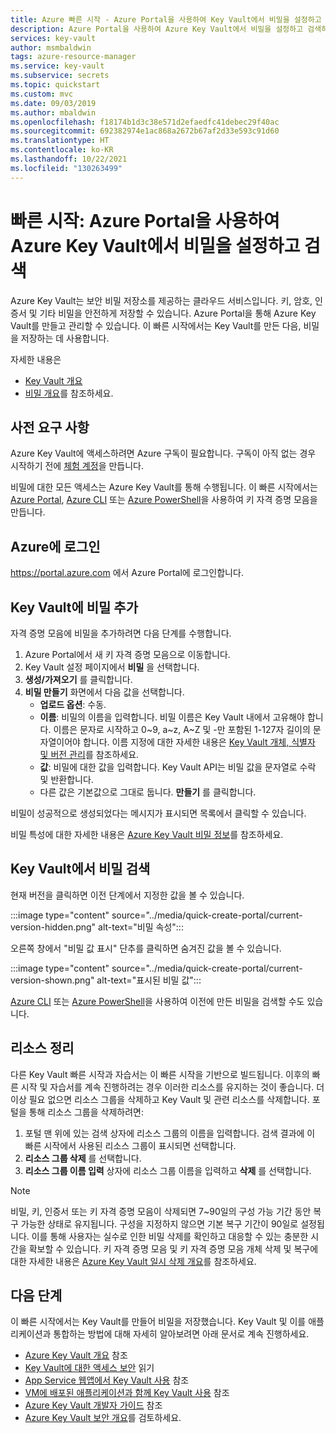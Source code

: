 ```yaml
---
title: Azure 빠른 시작 - Azure Portal을 사용하여 Key Vault에서 비밀을 설정하고 검색 | Microsoft Docs
description: Azure Portal을 사용하여 Azure Key Vault에서 비밀을 설정하고 검색하는 방법을 보여주는 빠른 시작
services: key-vault
author: msmbaldwin
tags: azure-resource-manager
ms.service: key-vault
ms.subservice: secrets
ms.topic: quickstart
ms.custom: mvc
ms.date: 09/03/2019
ms.author: mbaldwin
ms.openlocfilehash: f18174b1d3c38e571d2efaedfc41debec29f40ac
ms.sourcegitcommit: 692382974e1ac868a2672b67af2d33e593c91d60
ms.translationtype: HT
ms.contentlocale: ko-KR
ms.lasthandoff: 10/22/2021
ms.locfileid: "130263499"
---
```

# <a name="quickstart-set-and-retrieve-a-secret-from-azure-key-vault-using-the-azure-portal"></a>빠른 시작: Azure Portal을 사용하여 Azure Key Vault에서 비밀을 설정하고 검색

Azure Key Vault는 보안 비밀 저장소를 제공하는 클라우드 서비스입니다. 키, 암호, 인증서 및 기타 비밀을 안전하게 저장할 수 있습니다. Azure Portal을 통해 Azure Key Vault를 만들고 관리할 수 있습니다. 이 빠른 시작에서는 Key Vault를 만든 다음, 비밀을 저장하는 데 사용합니다. 

자세한 내용은 
- [Key Vault 개요](../general/overview.md)
- [비밀 개요](about-secrets.md)를 참조하세요.

## <a name="prerequisites"></a>사전 요구 사항

Azure Key Vault에 액세스하려면 Azure 구독이 필요합니다. 구독이 아직 없는 경우 시작하기 전에 [체험 계정](https://azure.microsoft.com/free/?WT.mc_id=A261C142F)을 만듭니다.

비밀에 대한 모든 액세스는 Azure Key Vault를 통해 수행됩니다. 이 빠른 시작에서는 [Azure Portal](../general/quick-create-portal.md), [Azure CLI](../general/quick-create-cli.md) 또는 [Azure PowerShell](../general/quick-create-powershell.md)을 사용하여 키 자격 증명 모음을 만듭니다.

## <a name="sign-in-to-azure"></a>Azure에 로그인

https://portal.azure.com 에서 Azure Portal에 로그인합니다.

## <a name="add-a-secret-to-key-vault"></a>Key Vault에 비밀 추가

자격 증명 모음에 비밀을 추가하려면 다음 단계를 수행합니다.

1. Azure Portal에서 새 키 자격 증명 모음으로 이동합니다.
1. Key Vault 설정 페이지에서 **비밀** 을 선택합니다.
1. **생성/가져오기** 를 클릭합니다.
1. **비밀 만들기** 화면에서 다음 값을 선택합니다.
    - **업로드 옵션**: 수동.
    - **이름**: 비밀의 이름을 입력합니다. 비밀 이름은 Key Vault 내에서 고유해야 합니다. 이름은 문자로 시작하고 0~9, a~z, A~Z 및 -만 포함된 1-127자 길이의 문자열이어야 합니다. 이름 지정에 대한 자세한 내용은 [Key Vault 개체, 식별자 및 버전 관리](../general/about-keys-secrets-certificates.md#objects-identifiers-and-versioning)를 참조하세요.
    - **값**: 비밀에 대한 값을 입력합니다. Key Vault API는 비밀 값을 문자열로 수락 및 반환합니다. 
    - 다른 값은 기본값으로 그대로 둡니다. **만들기** 를 클릭합니다.

비밀이 성공적으로 생성되었다는 메시지가 표시되면 목록에서 클릭할 수 있습니다. 

비밀 특성에 대한 자세한 내용은 [Azure Key Vault 비밀 정보](./about-secrets.md)를 참조하세요.

## <a name="retrieve-a-secret-from-key-vault"></a>Key Vault에서 비밀 검색

현재 버전을 클릭하면 이전 단계에서 지정한 값을 볼 수 있습니다.

:::image type="content" source="../media/quick-create-portal/current-version-hidden.png" alt-text="비밀 속성":::

오른쪽 창에서 "비밀 값 표시" 단추를 클릭하면 숨겨진 값을 볼 수 있습니다. 

:::image type="content" source="../media/quick-create-portal/current-version-shown.png" alt-text="표시된 비밀 값":::

[Azure CLI]() 또는 [Azure PowerShell]()을 사용하여 이전에 만든 비밀을 검색할 수도 있습니다.

## <a name="clean-up-resources"></a>리소스 정리

다른 Key Vault 빠른 시작과 자습서는 이 빠른 시작을 기반으로 빌드됩니다. 이후의 빠른 시작 및 자습서를 계속 진행하려는 경우 이러한 리소스를 유지하는 것이 좋습니다.
더 이상 필요 없으면 리소스 그룹을 삭제하고 Key Vault 및 관련 리소스를 삭제합니다. 포털을 통해 리소스 그룹을 삭제하려면:

1. 포털 맨 위에 있는 검색 상자에 리소스 그룹의 이름을 입력합니다. 검색 결과에 이 빠른 시작에서 사용된 리소스 그룹이 표시되면 선택합니다.
2. **리소스 그룹 삭제** 를 선택합니다.
3. **리소스 그룹 이름 입력** 상자에 리소스 그룹 이름을 입력하고 **삭제** 를 선택합니다.

> [!NOTE]
> 비밀, 키, 인증서 또는 키 자격 증명 모음이 삭제되면 7~90일의 구성 가능 기간 동안 복구 가능한 상태로 유지됩니다. 구성을 지정하지 않으면 기본 복구 기간이 90일로 설정됩니다. 이를 통해 사용자는 실수로 인한 비밀 삭제를 확인하고 대응할 수 있는 충분한 시간을 확보할 수 있습니다. 키 자격 증명 모음 및 키 자격 증명 모음 개체 삭제 및 복구에 대한 자세한 내용은 [Azure Key Vault 일시 삭제 개요](../general/soft-delete-overview.md)를 참조하세요.

## <a name="next-steps"></a>다음 단계

이 빠른 시작에서는 Key Vault를 만들어 비밀을 저장했습니다. Key Vault 및 이를 애플리케이션과 통합하는 방법에 대해 자세히 알아보려면 아래 문서로 계속 진행하세요.

- [Azure Key Vault 개요](../general/overview.md) 참조
- [Key Vault에 대한 액세스 보안](../general/security-features.md) 읽기
- [App Service 웹앱에서 Key Vault 사용](../general/tutorial-net-create-vault-azure-web-app.md) 참조
- [VM에 배포된 애플리케이션과 함께 Key Vault 사용](../general/tutorial-net-virtual-machine.md) 참조
- [Azure Key Vault 개발자 가이드](../general/developers-guide.md) 참조
- [Azure Key Vault 보안 개요](../general/security-features.md)를 검토하세요.
